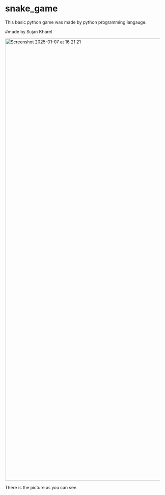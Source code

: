 # snake_game
This basic python game was made by python programming langauge.

#made by Sujan Kharel  

<img width="1440" alt="Screenshot 2025-01-07 at 16 21 21" src="https://github.com/user-attachments/assets/4546101a-186d-48f7-9060-8f921b870e38" />

There is the picture as you can see.

